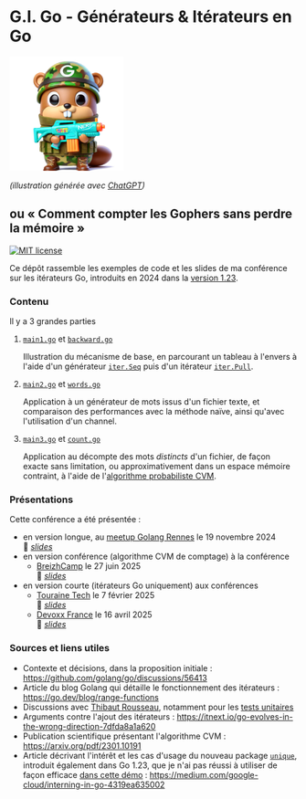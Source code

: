# G.I. Go - Générateurs & Itérateurs en Go

<img alt="Illustration de gentil G.I. Gopher" src="./slides/images/gi%20gopher.png" width="200px" /> <!-- markdownlint-disable-line MD033: inline HTML required for scaling images -->

_(illustration générée avec [ChatGPT](https://chatgpt.com/))_ <!-- markdownlint-disable-line MD036: this is italics on purpose -->

## ou « Comment compter les Gophers sans perdre la mémoire »

[![MIT license](https://img.shields.io/badge/license-MIT-green)](LICENSE)

Ce dépôt rassemble les exemples de code et les slides de ma conférence sur les itérateurs Go, introduits en 2024 dans la [version 1.23](https://go.dev/doc/go1.23#iterators).

### Contenu

Il y a 3 grandes parties

1. [`main1.go`](./main1.go) et [`backward.go`](./backward.go)

   Illustration du mécanisme de base, en parcourant un tableau à l'envers à l'aide d'un générateur [`iter.Seq`](https://pkg.go.dev/iter#Seq) puis d'un itérateur [`iter.Pull`](https://pkg.go.dev/iter#Pull).

2. [`main2.go`](./main2.go) et [`words.go`](./words.go)

   Application à un générateur de mots issus d'un fichier texte, et comparaison des performances avec la méthode naïve, ainsi qu'avec l'utilisation d'un channel.

3. [`main3.go`](./main3.go) et [`count.go`](./count.go)

   Application au décompte des mots _distincts_ d'un fichier, de façon exacte sans limitation, ou approximativement dans un espace mémoire contraint, à l'aide de l'[algorithme probabiliste CVM](https://www.quantamagazine.org/computer-scientists-invent-an-efficient-new-way-to-count-20240516/).

### Présentations

Cette conférence a été présentée :

- en version longue, au [meetup Golang Rennes](https://www.meetup.com/fr-FR/golang-rennes/events/303884251/) le 19 novembre 2024  
  🔎 [_slides_](../golang-rennes/slides/gi-go.pdf)
- en version conférence (algorithme CVM de comptage) à la conférence
  - [BreizhCamp](https://www.breizhcamp.org/conference/programme/) le 27 juin 2025  
    🔎 [_slides_](../breizhcamp/slides/counting-sheep.pdf)
- en version courte (itérateurs Go uniquement) aux conférences
  - [Touraine Tech](https://touraine.tech/talk/cm21z8ot704td1139n648womz/) le 7 février 2025  
    🔎 [_slides_](../touraine-tech/slides/gi-go.pdf)
  - [Devoxx France](https://www.devoxx.fr/agenda-2025/talk/g-i-go-generateurs-et-iterateurs-en-go/) le 16 avril 2025  
    🔎 [_slides_](../devoxx-fr/slides/gi-go.pdf)

### Sources et liens utiles

- Contexte et décisions, dans la proposition initiale : https://github.com/golang/go/discussions/56413
- Article du blog Golang qui détaille le fonctionnement des itérateurs : https://go.dev/blog/range-functions
- Discussions avec [Thibaut Rousseau](https://github.com/Thiht), notamment pour les [tests unitaires](./backward_test.go)
- Arguments contre l'ajout des itérateurs : https://itnext.io/go-evolves-in-the-wrong-direction-7dfda8a1a620
- Publication scientifique présentant l'algorithme CVM : https://arxiv.org/pdf/2301.10191
- Article décrivant l'intérêt et les cas d'usage du nouveau package [`unique`](https://pkg.go.dev/unique), introduit également dans Go 1.23, que je n'ai pas réussi à utiliser de façon efficace [dans cette démo](https://github.com/benoitmasson/gi-go/commit/07c7482d1033e520b56cb2cb5ebac66f31ebb238) : https://medium.com/google-cloud/interning-in-go-4319ea635002

